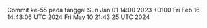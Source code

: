 Commit ke-55 pada tanggal Sun Jan 01 14:00 2023 +0100
Fri Feb 16 14:43:06 UTC 2024
Fri May 10 21:43:25 UTC 2024
